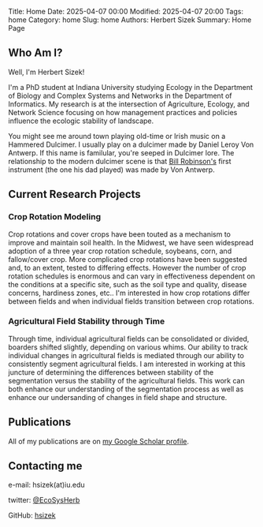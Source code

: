 Title: Home
Date: 2025-04-07 00:00
Modified: 2025-04-07 20:00
Tags: home
Category: home
Slug: home
Authors: Herbert Sizek
Summary: Home Page

## Who Am I?
Well, I'm Herbert Sizek!

I'm a PhD student at Indiana University studying Ecology in the Department of Biology and Complex Systems and Networks in the Department of Informatics. My research is at the intersection of Agriculture, Ecology, and Network Science focusing on how management practices and policies influence the ecologic stability of landscape. 

You might see me around town playing old-time or Irish music on a Hammered Dulcimer. I usually play on a dulcimer made by Daniel Leroy Von Antwerp. If this name is familular, you're seeped in Dulcimer lore. The relationship to the modern dulcimer scene is that [Bill Robinson's](https://www.youtube.com/watch?v=SzzygOZ9lEA) first instrument (the one his dad played) was made by Von Antwerp.    

## Current Research Projects
### Crop Rotation Modeling

Crop rotations and cover crops have been touted as a mechanism to improve and maintain soil health. In the Midwest, we have seen widespread adoption of a three year crop rotation schedule, soybeans, corn, and fallow/cover crop. More complicated crop rotations have been suggested and, to an extent, tested to differing effects. However the number of crop rotation schedules is enormous and can vary in effectiveness dependent on the conditions at a specific site, such as the soil type and quality, disease concerns, hardiness zones, etc.. I'm interested in how crop rotations differ between fields and when individual fields transition between crop rotations. 

### Agricultural Field Stability through Time
Through time, individual agricultural fields can be consolidated or divided, boarders shifted slightly, depending on various whims. Our ability to track individual changes in agricultural fields is mediated through our ability to consistently segment agricultural fields. I am interested in working at this juncture of determining the differences between stability of the segmentation versus the stability of the agricultural fields. This work can both enhance our understanding of the segmentation process as well as enhance our undersanding of changes in field shape and structure.

## Publications
All of my publications are on [my Google Scholar profile](https://scholar.google.com/citations?user=G0kkNvkAAAAJ&hl=en&oi=ao).

## Contacting me
e-mail: hsizek(at)iu.edu

twitter: [\@EcoSysHerb](https://twitter.com/EcoSysHerb)

GitHub: [hsizek](https://github.com/hsizek)